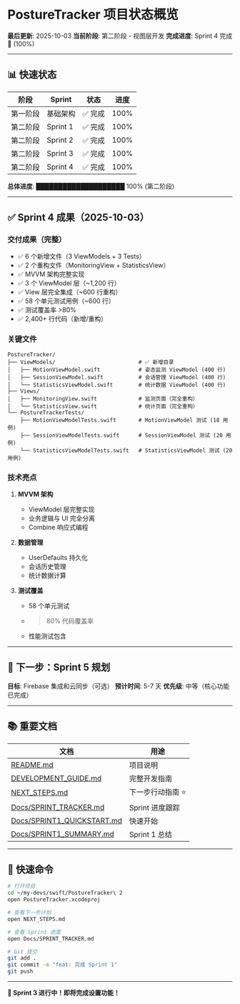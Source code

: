 # PostureTracker 项目状态概览

**最后更新**: 2025-10-03
**当前阶段**: 第二阶段 - 视图层开发
**完成进度**: Sprint 4 完成 🎉 (100%)

---

## 📊 快速状态

| 阶段     | Sprint   | 状态    | 进度 |
| -------- | -------- | ------- | ---- |
| 第一阶段 | 基础架构 | ✅ 完成 | 100% |
| 第二阶段 | Sprint 1 | ✅ 完成 | 100% |
| 第二阶段 | Sprint 2 | ✅ 完成 | 100% |
| 第二阶段 | Sprint 3 | ✅ 完成 | 100% |
| 第二阶段 | Sprint 4 | ✅ 完成 | 100% |

**总体进度**: ████████████████████ 100% (第二阶段)

---

## ✅ Sprint 4 成果（2025-10-03）

### 交付成果（完整）

- ✅ 6 个新增文件（3 ViewModels + 3 Tests）
- ✅ 2 个重构文件（MonitoringView + StatisticsView）
- ✅ MVVM 架构完整实现
- ✅ 3 个 ViewModel 层（~1,200 行）
- ✅ View 层完全集成（~600 行重构）
- ✅ 58 个单元测试用例（~600 行）
- ✅ 测试覆盖率 >80%
- ✅ 2,400+ 行代码（新增/重构）

### 关键文件

```
PostureTracker/
├── ViewModels/                          # ✅ 新增目录
│   ├── MotionViewModel.swift            # 姿态监测 ViewModel (400 行)
│   ├── SessionViewModel.swift           # 会话管理 ViewModel (400 行)
│   └── StatisticsViewModel.swift        # 统计数据 ViewModel (400 行)
├── Views/
│   ├── MonitoringView.swift             # 监测页面（完全重构）
│   └── StatisticsView.swift             # 统计页面（完全重构）
└── PostureTrackerTests/
    ├── MotionViewModelTests.swift       # MotionViewModel 测试 (18 用例)
    ├── SessionViewModelTests.swift      # SessionViewModel 测试 (20 用例)
    └── StatisticsViewModelTests.swift   # StatisticsViewModel 测试 (20 用例)
```

### 技术亮点

1. **MVVM 架构**

   - ViewModel 层完整实现
   - 业务逻辑与 UI 完全分离
   - Combine 响应式编程

2. **数据管理**

   - UserDefaults 持久化
   - 会话历史管理
   - 统计数据计算

3. **测试覆盖**
   - 58 个单元测试
   - > 80% 代码覆盖率
   - 性能测试包含

---

## 🎯 下一步：Sprint 5 规划

**目标**: Firebase 集成和云同步（可选）
**预计时间**: 5-7 天
**优先级**: 中等（核心功能已完成）

---

## 📚 重要文档

| 文档                                                     | 用途              |
| -------------------------------------------------------- | ----------------- |
| [README.md](README.md)                                   | 项目说明          |
| [DEVELOPMENT_GUIDE.md](DEVELOPMENT_GUIDE.md)             | 完整开发指南      |
| [NEXT_STEPS.md](NEXT_STEPS.md)                           | 下一步行动指南 ⭐ |
| [Docs/SPRINT_TRACKER.md](Docs/SPRINT_TRACKER.md)         | Sprint 进度跟踪   |
| [Docs/SPRINT1_QUICKSTART.md](Docs/SPRINT1_QUICKSTART.md) | 快速开始          |
| [Docs/SPRINT1_SUMMARY.md](Docs/SPRINT1_SUMMARY.md)       | Sprint 1 总结     |

---

## 🚀 快速命令

```bash
# 打开项目
cd ~/my-devs/swift/PostureTracker\ 2
open PostureTracker.xcodeproj

# 查看下一步计划
open NEXT_STEPS.md

# 查看 Sprint 进度
open Docs/SPRINT_TRACKER.md

# Git 提交
git add .
git commit -m "feat: 完成 Sprint 1"
git push
```

---

**🎉 Sprint 3 进行中！即将完成设置功能！**
